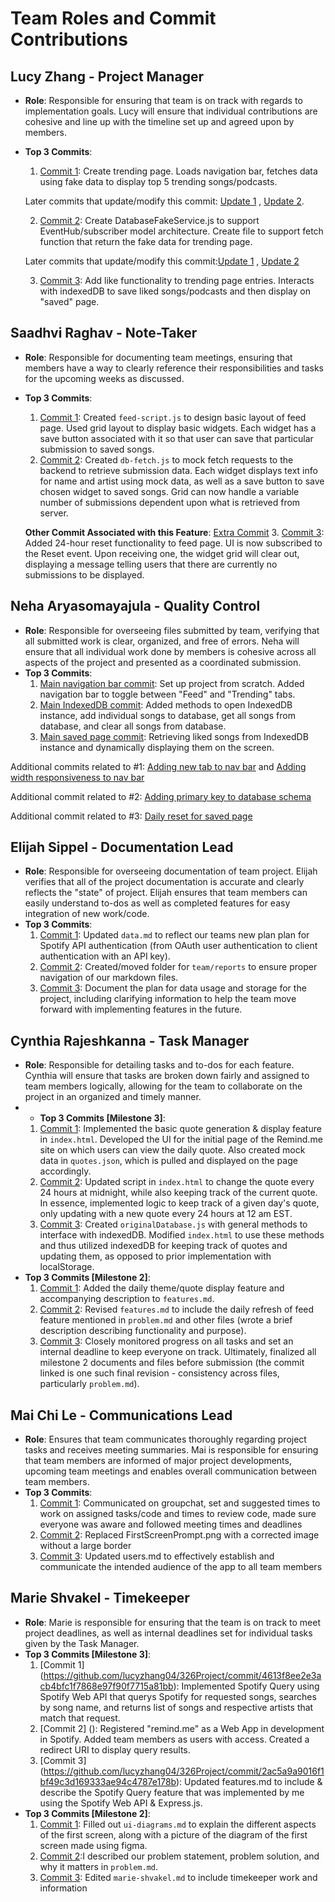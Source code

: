 # Team Roles and Commit Contributions

## Lucy Zhang - Project Manager 
- **Role**: Responsible for ensuring that team is on track with regards to implementation goals. Lucy will ensure that individual contributions are cohesive and line up with the timeline set up and agreed upon by members.
- **Top 3 Commits**:
  1. [Commit 1](https://github.com/lucyzhang04/326Project/commit/20d0ace5f7b6d82d3c91d1131f2ab873e88dc058): Create trending page. Loads navigation bar, fetches data using fake data to display top 5 trending songs/podcasts.

    Later commits that update/modify this commit: [Update 1](https://github.com/lucyzhang04/326Project/commit/f914d1e9b75108f38bc369ecb875f2ce04171848) , [Update 2](https://github.com/lucyzhang04/326Project/commit/e43f0651baf936aa57a0265118031ae4bb98d284). 

  
  2. [Commit 2](https://github.com/lucyzhang04/326Project/commit/07ecd62bbe4ad2f91c74aaf2ebe487f02bd668ed): Create DatabaseFakeService.js to support EventHub/subscriber model architecture. Create file to support fetch function that return the fake data for trending page.
  
    Later commits that update/modify this commit:[Update 1](https://github.com/lucyzhang04/326Project/commit/e43f0651baf936aa57a0265118031ae4bb98d284) , 
[Update 2](https://github.com/lucyzhang04/326Project/commit/f914d1e9b75108f38bc369ecb875f2ce04171848)


  3. [Commit 3](https://github.com/lucyzhang04/326Project/commit/f914d1e9b75108f38bc369ecb875f2ce04171848): Add like functionality to trending page entries. Interacts with indexedDB to save liked songs/podcasts and then display on "saved" page.

## Saadhvi Raghav - Note-Taker
- **Role**: Responsible for documenting team meetings, ensuring that members have a way to clearly reference their responsibilities and tasks for the upcoming weeks as discussed. 
- **Top 3 Commits**:
  1. [Commit 1](https://github.com/lucyzhang04/326Project/commit/6e28b48b03ceee9c8033ab25f29697bd78c79472): Created `feed-script.js` to design basic layout of feed page. Used grid layout to display basic widgets. Each widget has a save button associated with it so that user can save that particular submission to saved songs. 
  2. [Commit 2](https://github.com/lucyzhang04/326Project/commit/6bfffd73187d4b436f735bceed66e9206d5802cf): Created `db-fetch.js` to mock fetch requests to the backend to retrieve submission data. Each widget displays text info for name and artist using mock data, as well as a save button to save chosen widget to saved songs. Grid can now handle a variable number of submissions dependent upon what is retrieved from server. 

    **Other Commit Associated with this Feature**: [Extra Commit](https://github.com/lucyzhang04/326Project/commit/66089587988f60d7d4a9e28e5588b06c650361a4)
  3. [Commit 3](https://github.com/lucyzhang04/326Project/commit/6d46597f8473d64fee7443f2b5dba26b2e743929): Added 24-hour reset functionality to feed page. UI is now subscribed to the Reset event. Upon receiving one, the widget grid will clear out, displaying a message telling users that there are currently no submissions to be displayed. 

## Neha Aryasomayajula - Quality Control 
- **Role**: Responsible for overseeing files submitted by team, verifying that all submitted work is clear, organized, and free of errors. Neha will ensure that all individual work done by members is cohesive across all aspects of the project and presented as a coordinated submission. 
- **Top 3 Commits**:
  1.  [Main navigation bar commit](https://github.com/lucyzhang04/326Project/commit/81aa7cc46be48c9aba6ac9a04e1ed950ac695a8a): Set up project from scratch. Added navigation bar to toggle between "Feed" and "Trending" tabs.
  2.  [Main IndexedDB commit](https://github.com/lucyzhang04/326Project/commit/78a01af92d81396702b734ec877b97e3b0ed16da): Added methods to open IndexedDB instance, add individual songs to database, get all songs from database, and clear all songs from database.
  3.  [Main saved page commit](https://github.com/lucyzhang04/326Project/commit/513732f260d4e21cb40b014ad6f579f13ef3f848): Retrieving liked songs from IndexedDB instance and dynamically displaying them on the screen.
     
Additional commits related to #1:
[Adding new tab to nav bar](https://github.com/lucyzhang04/326Project/commit/f2a9400d8bd1ccccb12f1354a5c67908f7c3eaec) and [Adding width responsiveness to nav bar](https://github.com/lucyzhang04/326Project/commit/6f5247bb4f5dda19b38e108cad4c7835f2c7b292)

Additional commit related to #2: [Adding primary key to database schema](https://github.com/lucyzhang04/326Project/commit/a9e23acb865ba4bd73d683536f25c7e2272d4a32)

Additional commit related to #3: [Daily reset for saved page](https://github.com/lucyzhang04/326Project/commit/b6cf439d6988b9be38faf85d302138a62a82531f)

## Elijah Sippel - Documentation Lead
- **Role**: Responsible for overseeing documentation of team project. Elijah verifies that all of the project documentation is accurate and clearly reflects the "state" of project. Elijah ensures that team members can easily understand to-dos as well as completed features for easy integration of new work/code. 
- **Top 3 Commits**:
  1. [Commit 1](https://github.com/lucyzhang04/326Project/commit/f5aecdb38a0f25b50722f764cbb87b11d29f1976): Updated `data.md` to reflect our teams new plan plan for Spotify API authentication (from OAuth user authentication to client authentication with an API key).
  2. [Commit 2](https://github.com/lucyzhang04/326Project/commit/d2fd263c6408982cffacd38e6d3867b7ebb79ff9): Created/moved folder for `team/reports` to ensure proper navigation of our markdown files.
  3. [Commit 3](https://github.com/lucyzhang04/326Project/commit/bcef01828d09df5b240cb843decd0f1062fc3a55): Document the plan for data usage and storage for the project, including clarifying information to help the team move forward with implementing features in the future. 

## Cynthia Rajeshkanna - Task Manager 
- **Role**: Responsible for detailing tasks and to-dos for each feature. Cynthia will ensure that tasks are broken down fairly and assigned to team members logically, allowing for the team to collaborate on the project in an organized and timely manner.
- - **Top 3 Commits [Milestone 3]**:
  1. [Commit 1](https://github.com/lucyzhang04/326Project/commit/ccc49189f2763900fcca56640807afc1043c0782): Implemented the basic quote generation & display feature in `index.html`. Developed the UI for the initial page of the Remind.me site on which users can view the daily quote. Also created mock data in `quotes.json`, which is pulled and displayed on the page accordingly.
  2. [Commit 2](https://github.com/lucyzhang04/326Project/commit/a54a37dbd9e473d738376512ab191ac9d071b179): Updated script in `index.html` to change the quote every 24 hours at midnight, while also keeping track of the current quote. In essence, implemented logic to keep track of a given day's quote, only updating with a new quote every 24 hours at 12 am EST.
  3. [Commit 3](https://github.com/lucyzhang04/326Project/commit/e19a3fa4abf1f71ff7ae17ee7dc5e13b388aa618): Created `originalDatabase.js` with general methods to interface with indexedDB. Modified `index.html` to use these methods and thus utilized indexedDB for keeping track of quotes and updating them, as opposed to prior implementation with localStorage.
- **Top 3 Commits [Milestone 2]**:
  1. [Commit 1](https://github.com/lucyzhang04/326Project/commit/57dc111fa108fc483e893f14b9e8f744e2a51db9): Added the daily theme/quote display feature and accompanying description to `features.md`.
  2. [Commit 2](https://github.com/lucyzhang04/326Project/commit/eb10cbc9383eef8efe2accc1fa0106da59809e56): Revised `features.md` to include the daily refresh of feed feature mentioned in `problem.md` and other files (wrote a brief description describing functionality and purpose). 
  3. [Commit 3](https://github.com/lucyzhang04/326Project/commit/6ad6e1a9d22148850758988de9bc468f8e86af71): Closely monitored progress on all tasks and set an internal deadline to keep everyone on track. Ultimately, finalized all milestone 2 documents and files before submission (the commit linked is one such final revision - consistency across files, particularly `problem.md`).

## Mai Chi Le - Communications Lead
- **Role**: Ensures that team communicates thoroughly regarding project tasks and receives meeting summaries. Mai is responsible for ensuring that team members are informed of major project developments, upcoming team meetings and enables overall communication between team members. 
- **Top 3 Commits**:
  1. [Commit 1](): Communicated on groupchat, set and suggested times to work on assigned tasks/code and times to review code, made sure everyone was aware and followed meeting times and deadlines 
  2. [Commit 2](https://github.com/lucyzhang04/326Project/commit/ab89fade07d1cda659e2cb59c90f17506eebde5c): Replaced FirstScreenPrompt.png with a corrected image without a large border
  3. [Commit 3](https://github.com/lucyzhang04/326Project/commit/dab73481ae91a9e9e54e9ce149338812e51c980e): Updated users.md to effectively establish and communicate the intended audience of the app to all team members

## Marie Shvakel - Timekeeper
- **Role**: Marie is responsible for ensuring that the team is on track to meet project deadlines, as well as internal deadlines set for individual tasks given by the Task Manager.
- **Top 3 Commits [Milestone 3]**:
  1. [Commit 1] (https://github.com/lucyzhang04/326Project/commit/4613f8ee2e3acb4bfc1f7868e97f90f7715a81bb): Implemented Spotify Query using Spotify Web API that querys Spotify for requested songs, searches by song name, and returns list of songs and respective artists that match that request.
  2. [Commit 2] (): Registered "remind.me" as a Web App in development in Spotify. Added team members as users with access. Created a redirect URI to display query results. 
  3. [Commit 3] (https://github.com/lucyzhang04/326Project/commit/2ac5a9a9016f1bf49c3d169333ae94c4787e178b): Updated features.md to include & describe the Spotify Query feature that was implemented by me using the Spotify Web API & Express.js.
- **Top 3 Commits [Milestone 2]**:
  1. [Commit 1](https://github.com/lucyzhang04/326Project/commit/0a29e68af9bc31b76a237f0f180c646e49843342): Filled out `ui-diagrams.md` to explain the different aspects of the first screen, along with a picture of the diagram of the first screen made using figma.
  2. [Commit 2](https://github.com/lucyzhang04/326Project/commit/f818ee9323554a6c8841683ab142f76b891f4c58):I described our problem statement, problem solution, and why it matters in `problem.md`.
  3. [Commit 3](https://github.com/lucyzhang04/326Project/commit/27d275312719508b0f4037c4d6a0657357b18e25): Edited `marie-shvakel.md` to include timekeeper work and information
